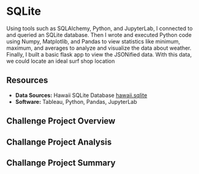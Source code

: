 # SQLite
Using tools such as SQLAlchemy, Python, and JupyterLab, I connected to and queried an SQLite database. Then I wrote and executed Python code using Numpy, Matplotlib, and Pandas to view statistics like minimum, maximum, and averages to analyze and visualize the data about weather. Finally, I built a basic flask app to view the JSONified data. With this data, we could locate an ideal surf shop location

## Resources

- **Data Sources:** Hawaii SQLite Database [hawaii.sqlite](Resources/hawaii.sqlite)
- **Software:** Tableau, Python, Pandas, JupyterLab

## Challenge Project Overview 


## Challange Project Analysis



## Challange Project Summary
